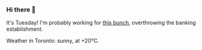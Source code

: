 ### Hi there :wave:

It's Tuesday! I'm probably working for [this bunch](https://github.com/kohofinancial), overthrowing the banking establishment.

Weather in Toronto: sunny, at +20°C.

